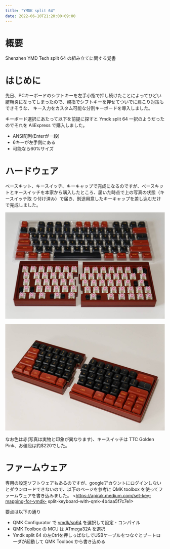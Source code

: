 ```yaml
---
title: "YMDK split 64"
date: 2022-06-10T21:20:00+09:00
---
```


# 概要

Shenzhen YMD Tech split 64 の組み立てに関する覚書

# はじめに

先日、PCキーボードのシフトキーを左手小指で押し続けたことによってひどい腱鞘炎になってしまったので、親指でシフトキーを押せてついでに肩こり対策もできそうな、
キー入力をカスタム可能な分割キーボードを導入しました。

キーボード選択にあたって以下を前提に探すと Ymdk split 64 一択のようだったのでそれを AliExpress で購入しました。

  * ANSI配列(Enterが一段)
  * 6キーが左手側にある
  * 可能なら60%サイズ

# ハードウェア

ベースキット、キースイッチ、キーキャップで完成になるのですが、ベースキットとキースイッチを本家から購入したところ、届いた時点で上の写真の状態（キースイッチ取
り付け済み）で届き、別途用意したキーキャップを差し込むだけで完成しました。


![](../../media/686674299052064768_0.jpg)

![](../../media/686674299052064768_1.jpg)

なお色は赤(写真は実物と印象が異なります)、キースイッチは TTC Golden Pink、お値段は約$220でした。

# ファームウェア

専用の設定ソフトウェアもあるのですが、googleアカウントにログインしないとダウンロードできないので、以下のページを参考に QMK toolbox
を使ってファームウェアを書き込みました。 <https://apirak.medium.com/set-key-mapping-for-ymdk-
split-keyboard-with-qmk-4b4aa5f7c7e1>

要点は以下の通り

  * QMK Configurator で [ymdk/sp64](https://config.qmk.fm/#/ymdk/sp64/LAYOUT) を選択して設定・コンパイル
  * QMK Toolbox の MCU は ATmega32A を選択
  * Ymdk split 64 の左Ctrlを押しっぱなしでUSBケーブルをつなぐとブートローダが起動して QMK Toolbox から書き込める
